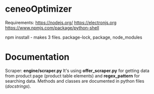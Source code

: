 # ceneoOptimizer

Requirements:
https://nodejs.org/
https://electronjs.org
https://www.npmjs.com/package/python-shell



npm insstall - makes 3 files. package-lock, package, node_modules

# Documentation

Scraper:
**engine/scraper.py**
It's using **offer_scraper.py** for getting data from product page (product table elements) and **regex_pattern** for searching data. 
Methods and classes are documented in python files (*docstrings*).


